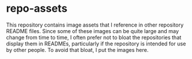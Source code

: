 # repo-assets

This repository contains image assets that I reference in other
repository README files. Since some of these images can be quite large
and may change from time to time, I often prefer not to bloat the
repositories that display them in READMEs, particularly if the
repository is intended for use by other people. To avoid that bloat, I
put the images here.
